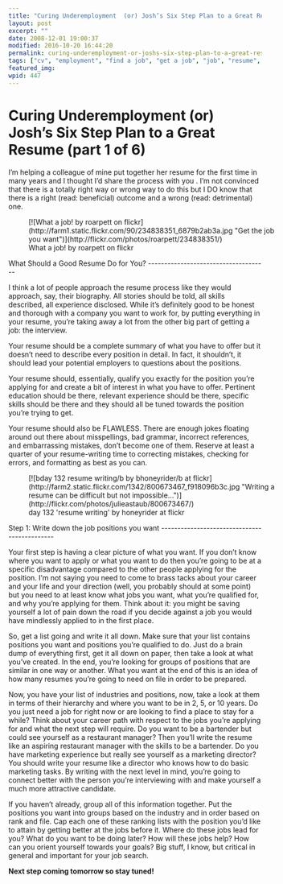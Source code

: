 ```yaml
---
title: "Curing Underemployment  (or) Josh’s Six Step Plan to a Great Resume (part 1 of 6)"
layout: post
excerpt: ""
date: 2008-12-01 19:00:37
modified: 2016-10-20 16:44:20
permalink: curing-underemployment-or-joshs-six-step-plan-to-a-great-resume-part-1-of-6/index.html
tags: ["cv", "employment", "find a job", "get a job", "job", "resume", "unemployment", "write a resume", "writing a resume", "personal development"]
featured_img: 
wpid: 447
---
```


# Curing Underemployment  (or) Josh’s Six Step Plan to a Great Resume (part 1 of 6)

I’m helping a colleague of mine put together her resume for the first time in many years and I thought I’d share the process with you . I’m not convinced that there is a totally right way or wrong way to do this but I DO know that there is a right (read: beneficial) outcome and a wrong (read: detrimental) one.

<figure class="wp-caption aligncenter" style="width: 500px">[![What a job! by roarpett on flickr](http://farm1.static.flickr.com/90/234838351_6879b2ab3a.jpg "Get the job you want")](http://flickr.com/photos/roarpett/234838351/)<figcaption class="wp-caption-text">What a job! by roarpett on flickr</figcaption></figure>What Should a Good Resume Do for You?
-------------------------------------

I think a lot of people approach the resume process like they would approach, say, their biography. All stories should be told, all skills described, all experience disclosed. While it’s definitely good to be honest and thorough with a company you want to work for, by putting everything in your resume, you’re taking away a lot from the other big part of getting a job: the interview.

Your resume should be a complete summary of what you have to offer but it doesn’t need to describe every position in detail. In fact, it shouldn’t, it should lead your potential employers to questions about the positions.

Your resume should, essentially, qualify you exactly for the position you’re applying for and create a bit of interest in what you have to offer. Pertinent education should be there, relevant experience should be there, specific skills should be there and they should all be tuned towards the position you’re trying to get.

Your resume should also be FLAWLESS. There are enough jokes floating around out there about misspellings, bad grammar, incorrect references, and embarrassing mistakes, don’t become one of them. Reserve at least a quarter of your resume-writing time to correcting mistakes, checking for errors, and formatting as best as you can.

<figure class="wp-caption aligncenter" style="width: 500px">[![bday 132 resume writing/b by bhoneyrider/b at flickr](http://farm2.static.flickr.com/1342/800673467_f918096b3c.jpg "Writing a resume can be difficult but not impossible...")](http://flickr.com/photos/julieastaub/800673467/)<figcaption class="wp-caption-text">day 132 'resume writing' by honeyrider at flickr</figcaption></figure>Step 1: Write down the job positions you want
---------------------------------------------

Your first step is having a clear picture of what you want. If you don’t know where you want to apply or what you want to do then you’re going to be at a specific disadvantage compared to the other people applying for the position. I’m not saying you need to come to brass tacks about your career and your life and your direction (well, you probably should at some point) but you need to at least know what jobs you want, what you’re qualified for, and why you’re applying for them. Think about it: you might be saving yourself a lot of pain down the road if you decide against a job you would have mindlessly applied to in the first place.

So, get a list going and write it all down. Make sure that your list contains positions you want and positions you’re qualified to do. Just do a brain dump of everything first, get it all down on paper, then take a look at what you’ve created. In the end, you’re looking for groups of positions that are similar in one way or another. What you want at the end of this is an idea of how many resumes you’re going to need on file in order to be prepared.

Now, you have your list of industries and positions, now, take a look at them in terms of their hierarchy and where you want to be in 2, 5, or 10 years. Do you just need a job for right now or are looking to find a place to stay for a while? Think about your career path with respect to the jobs you’re applying for and what the next step will require. Do you want to be a bartender but could see yourself as a restaurant manager? Then you’ll write the resume like an aspiring restaurant manager with the skills to be a bartender. Do you have marketing experience but really see yourself as a marketing director? You should write your resume like a director who knows how to do basic marketing tasks. By writing with the next level in mind, you’re going to connect better with the person you’re interviewing with and make yourself a much more attractive candidate.

If you haven’t already, group all of this information together. Put the positions you want into groups based on the industry and in order based on rank and file. Cap each one of these ranking lists with the position you’d like to attain by getting better at the jobs before it. Where do these jobs lead for you? What do you want to be doing later? How will these jobs help? How can you orient yourself towards your goals? Big stuff, I know, but critical in general and important for your job search.

**Next step coming tomorrow so stay tuned!**